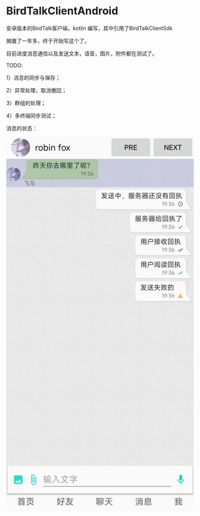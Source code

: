 # BirdTalkClientAndroid
安卓版本的BirdTalk客户端，kotlin 编写，其中引用了BirdTalkClientSdk



搁置了一年多，终于开始写这个了。

目前进度消息通信以及发送文本，语音，图片，附件都在测试了。

TODO:

1）消息的同步与保存；

2）异常处理，取消撤回；

3）群组的处理；

4）多终端同步测试；

消息的状态：

![](doc/msg_status.jpg)